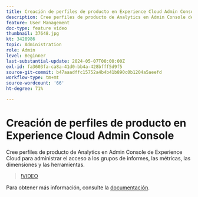 ```yaml
---
title: Creación de perfiles de producto en Experience Cloud Admin Console
description: Cree perfiles de producto de Analytics en Admin Console de Experience Cloud para administrar el acceso a los grupos de informes, las métricas, las dimensiones y las herramientas.
feature: User Management
doc-type: feature video
thumbnail: 37648.jpg
kt: 3428986
topic: Administration
role: Admin
level: Beginner
last-substantial-update: 2024-05-07T00:00:00Z
exl-id: fa3603fa-ca8a-41d0-bb4a-428bfff5d9f5
source-git-commit: b47aaadffc15752a4b4b41b890c0b1204a5aeefd
workflow-type: tm+mt
source-wordcount: '66'
ht-degree: 71%

---
```


# Creación de perfiles de producto en Experience Cloud Admin Console

Cree perfiles de producto de Analytics en Admin Console de Experience Cloud para administrar el acceso a los grupos de informes, las métricas, las dimensiones y las herramientas.

>[!VIDEO](https://video.tv.adobe.com/v/3448810/?learn=on&captions=spa)

Para obtener más información, consulte la [documentación](https://experienceleague.adobe.com/es/docs/analytics/admin/admin-console/permissions/product-profile).

